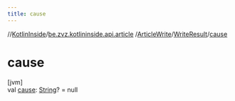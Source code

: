 ```yaml
---
title: cause
---
```

//[KotlinInside](../../../../index.html)/[be.zvz.kotlininside.api.article](../../index.html)
/[ArticleWrite](../index.html)/[WriteResult](index.html)/[cause](cause.html)

# cause

[jvm]\
val [cause](cause.html): [String](https://kotlinlang.org/api/latest/jvm/stdlib/kotlin/-string/index.html)? = null




